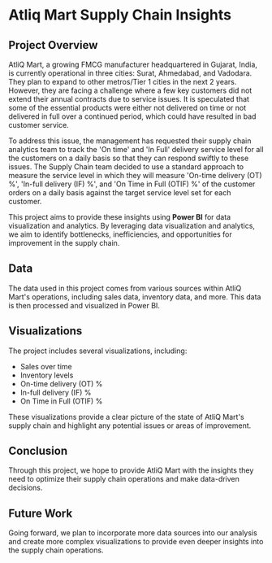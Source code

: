 # Atliq Mart Supply Chain Insights

## Project Overview

AtliQ Mart, a growing FMCG manufacturer headquartered in Gujarat, India, is currently operational in three cities: Surat, Ahmedabad, and Vadodara. They plan to expand to other metros/Tier 1 cities in the next 2 years. However, they are facing a challenge where a few key customers did not extend their annual contracts due to service issues. It is speculated that some of the essential products were either not delivered on time or not delivered in full over a continued period, which could have resulted in bad customer service.

To address this issue, the management has requested their supply chain analytics team to track the 'On time' and 'In Full' delivery service level for all the customers on a daily basis so that they can respond swiftly to these issues. The Supply Chain team decided to use a standard approach to measure the service level in which they will measure 'On-time delivery (OT) %', 'In-full delivery (IF) %', and 'On Time in Full (OTIF) %' of the customer orders on a daily basis against the target service level set for each customer.

This project aims to provide these insights using **Power BI** for data visualization and analytics. By leveraging data visualization and analytics, we aim to identify bottlenecks, inefficiencies, and opportunities for improvement in the supply chain.

## Data

The data used in this project comes from various sources within AtliQ Mart's operations, including sales data, inventory data, and more. This data is then processed and visualized in Power BI.

## Visualizations

The project includes several visualizations, including:

- Sales over time
- Inventory levels
- On-time delivery (OT) %
- In-full delivery (IF) %
- On Time in Full (OTIF) %

These visualizations provide a clear picture of the state of AtliQ Mart's supply chain and highlight any potential issues or areas of improvement.

## Conclusion

Through this project, we hope to provide AtliQ Mart with the insights they need to optimize their supply chain operations and make data-driven decisions.

## Future Work

Going forward, we plan to incorporate more data sources into our analysis and create more complex visualizations to provide even deeper insights into the supply chain operations.
